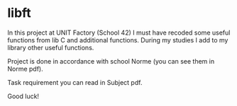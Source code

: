 # libft
In this project at UNIT Factory (School 42) I must have recoded some useful functions from lib C and additional functions.
During my studies I add to my library other useful functions.

Project is done in accordance with school Norme (you can see them in Norme pdf).

Task requirement you can read in Subject pdf.

Good luck!
